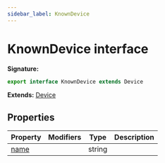 ```yaml
---
sidebar_label: KnownDevice
---
```


# KnownDevice interface

**Signature:**

```typescript
export interface KnownDevice extends Device
```

**Extends:** [Device](./puppeteer.device.md)

## Properties

| Property                                | Modifiers | Type   | Description |
| --------------------------------------- | --------- | ------ | ----------- |
| [name](./puppeteer.knowndevice.name.md) |           | string |             |

